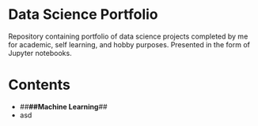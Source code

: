 # Data Science Portfolio

Repository containing portfolio of data science projects completed by me for academic, self learning, and hobby purposes. Presented in the form of Jupyter notebooks.

# Contents

* ##**##Machine Learning**##
 * asd
